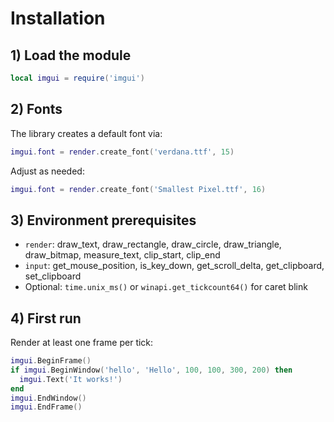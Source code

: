 # Installation

## 1) Load the module
```lua
local imgui = require('imgui')
```

## 2) Fonts
The library creates a default font via:
```lua
imgui.font = render.create_font('verdana.ttf', 15)
```
Adjust as needed:
```lua
imgui.font = render.create_font('Smallest Pixel.ttf', 16)
```

## 3) Environment prerequisites
- `render`: draw_text, draw_rectangle, draw_circle, draw_triangle, draw_bitmap, measure_text, clip_start, clip_end
- `input`: get_mouse_position, is_key_down, get_scroll_delta, get_clipboard, set_clipboard
- Optional: `time.unix_ms()` or `winapi.get_tickcount64()` for caret blink

## 4) First run
Render at least one frame per tick:
```lua
imgui.BeginFrame()
if imgui.BeginWindow('hello', 'Hello', 100, 100, 300, 200) then
  imgui.Text('It works!')
end
imgui.EndWindow()
imgui.EndFrame()

``` 

